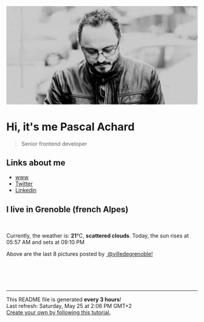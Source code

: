 ![Pascal Achard](./images/photo-pascal-achard.jpg)
# Hi, it's me Pascal Achard
> Senior frontend developer

## Links about me
- [www](https://www.pascal-achard.com)
- [Twitter](https://twitter.com/botmaster)
- [Linkedin](http://www.linkedin.com/in/pascal-achard)


## I live in Grenoble (french Alpes)
<img src="https://openweathermap.org/img/wn/03d@2x.png" alt="">

Currently, the weather is: **21**°C, **scattered clouds**.
Today, the sun rises at 05:57 AM and sets at 09:10 PM

Above are the last 8 pictures posted by <a href="https://www.instagram.com/villedegrenoble/" target="_blank"><img alt="" src="https://upload.wikimedia.org/wikipedia/commons/thumb/e/e7/Instagram_logo_2016.svg/1024px-Instagram_logo_2016.svg.png" width="20"/> @villedegrenoble!</a>

<p style="display: flex; flex-wrap: wrap; gap: 20px;">
        <img src="https://cdn1.picuki.com/hosted-by-instagram/q/0exhNuNYnjBcaS3SYdxKjf8F2vJ1Wg5SZ60STLepjSVmIR1vLHOapZA0mpCj4yRwKg5lHDeVeSBk4IgpV1lXAloVPU3cQbeISzlT6KubVu6k1Fpn9JVjnL02K3AYZnSs%7C%7CsYtXWbEBCxWFOkXULjh7uZE+OXvajQbojKaKrBDkDdttdCwFahlza4ls%7C%7CfBv0Xm1IwleS5J%7C%7CWU1IUc8797erW5HD7rzNsB9q7JjR7Aei8pL6ODj3Rq2ElIpenojRmHO%7C%7CLTPnNEMjSC1UhcJ+nGsaooYK2Ev1l6VoREZsIp2jIDkMYlghN8XgPHUHHElfk1KhlJtk5bgwG6YLm+hghMC%7C%7CEHq5pmEdd8Ujcz5LdaqB%7C%7C3LnwX3PprHGJMdXn46GKmbAw%7C%7C2EeeJC8EJjrh1Gu8I2FvoplDoJuet+Dc3OztJvCeCCM8oQa7IkPk=.jpeg" alt="" width="200"/>
        <img src="https://cdn1.picuki.com/hosted-by-instagram/q/0exhNuNYnjBcaS3SYdxKjf8F2vJ1Wg5SZ60STLepjSVmIR1vLHOapZA0mpCl6yRxIwVgFDeSYztk540iWF1VAz19O0zaSbSMRD9d66yaUevN0Dxh85FilrgxJXEdZX6q%7C%7C8MuVAmYdSgIGaYDG7uo+qhT5aGuO1lQpzb9d7JGmC4E5ZPiZ6x29Zk0v7GEj0Xx7oolaT5O9T9sdwcrptPTpCkeXfPiM8M6pq56AIgCifgG6vuzynXuV1IkeFFxHzPCuYr2hukVt3fufRwJrGqJUa4dHh0qvk%7C%7C9shI8760BudShZJpM+N8ZkObUT2RaCCE+4R1pr5e8lCvIV2usxh5%7C%7C2U2A7JeUa9ESn8TfAcLMeMHYmQ%7C%7CkZeDwE%7C%7C4feT9cJLKEHlzfIqL7Uo5WntYfTMdv7nq6oBCfYJ7t5Tl5NAVZgDKiDpB1dLCz8qbwv1L+uCyv+AEdtOeOY7595UtstMqItFAtLCqTXZobfQvY2m8xG9odKbyby8qC.jpeg" alt="" width="200"/>
        <img src="https://cdn1.picuki.com/hosted-by-instagram/q/0exhNuNYnjBcaS3SYdxKjf8F2vJ1Wg9SZ60STLepjSVmIR1vLHOapZA0mpCj4yRwKg5lHDeVeSBk4I4oUVlVAlQVNEbfSLeOTjhR6KuZUeehvDZn8JFklrwzL3QYYn+v8cIlXQmYdSgIGaYDG7uo%7C%7CesJ%7C%7CPnucjcFrjOMNbRKmDdttdCwFahlza4lsfe4kx2xu5xncG114WNxahlw5OLUqQUCSKnjMcF6saR5UvoPjsBRpr2gmCG2GGM5b295BTGS9IjOkqg8iyDXdzQspjD3EO8EIU8hjl246kEfsdQt2t37Z9RI6Kkzn7bQak4uUUhF4RFqncmcuBKcazC+%7C%7CWJz4kGVwbCzL6lr89P%7C%7CLa7NBeTI9QXwP4HKJb9KWi0OBunCYGDmN8ycEsFSpdhGFu55jnqA9STqU+bjxBlJDhJdxTuOUcQmFq%7C%7CLlf6BtEjegQKdqQNmyM7oLucK.jpeg" alt="" width="200"/>
        <img src="https://cdn1.picuki.com/hosted-by-instagram/q/0exhNuNYnjBcaS3SYdxKjf8F2vJ1Wg9SZ60STLepjSVmIR1vLHOapZA0mpCl6yRxIwVgFDeSYztj4o8qV1lTDT19O0zbQLWATjtW5qicUezN1z1m8ZJpk7czKXQdYXar9ccpUwmYdSgIGaYDG7uo+qhT5aGuO1lQpzb9d7JGmC4E5ZPiZ6x29Zk0v7GEj0Xx7oolaT5O9T9sdgcrptPTpCkeXfPiM8M6pq56AIgCifgG6vuzynXhV1IkeFFxHzPCr7iSoNEKq3S9ZDYJrGqJUa4cAUZGpQL9shI8760BudShZJpM+N8ZkObUT2RaCCE+4R1pr5e8lCvIV2usxh5%7C%7C2U2A74e6I9ASi8DeL9bMe%7C%7C%7C%7CY1Az0S6bwA%7C%7C4feT9cJLKEHlzfIqL7Uo5WntYfTMdv7n2Yog2nZOb+3xRoHRgY1yGgOZEgYsqQz46V30%7C%7CZ1zexpBEum5vjL5dsyw1stMqItFAtLCqSUJFtfQvY2m8xG9odKbyby8qC.jpeg" alt="" width="200"/>
        <img src="https://cdn1.picuki.com/hosted-by-instagram/q/0exhNuNYnjBcaS3SYdxKjf8F2vJ1Wg9SZ60STLepjSVmIR1vLHOapZA0mpCl6yRxIwVgFDeSYztj4YIpVFlYDD19O0zbQbeIRDhS76SeUu%7C%7CN1D1l%7C%7CZ9gnLYwJHYfZHSq%7C%7CsApOzjYMTIfQeoEH%7C%7Cbx7a8Koru5A2MEo1zRMrBC0GAG4YWbVqFKwoV98aGIjl%7C%7Cg5ZB8JzlNpiZzakosrNTUuS4LW+bxP4B3qqwxebkPtcQE%7C%7C7K%7C%7Cy3X+LmMpRGF2FG2465%7C%7ClmccaoBXmZwRv8E+xQIEvF05PixO+sxtsk6Mf2YbyI6xM+N8Z96PUTjtQEjktrhNRk5W+nybyY2Wwgm5I7jP+9prjX9olvrv6IqKzT+q84hXDd5%7C%7CJUehoGCkrTq6bUFzed7jjQcdRy9sfI9l39VePoj6pUoHh0wdQHAJMmz6PVbhaSN+80pij0yHUtC23jhExovq9Sbpw8Vkb%7C%7CcDQv1AuLyjiIJsJBDrV5kMrFoMYc+2dysg=.jpeg" alt="" width="200"/>
        <img src="https://cdn1.picuki.com/hosted-by-instagram/q/0exhNuNYnjBcaS3SYdxKjf8F2vJ1Wg5SZ60STLepjSVmIR1vLHOapZA0mpCj4yRwKg5lHDeVeSBk4I4qWFxYDVEVPUHfSrOKSThQ7audUOil0Vpl8p9inbwzLXMXYnat8MMqXW7FBCxWFOkXULjh7uZE+OXqbjYbpzOaNKpDmG4CsPygS7Y4wIEn3afU1XT2vdBhPGseolQyLBlm8oWclTQJY%7C%7Czkb913qq9jQ7kYx8QB7LujyGu7FWMjdX1qFjeNu4aPnOEOwxzmdwo7+nX6FvlvaXMQgmq0vxVslK48iYSqIYk7+u0J5qv5WmEhfE06l00olZCwygLiWTGqj1Rw4kHy4%7C%7CWycfx78dilY%7C%7CyVCIu58wD5TZPOM4p+c3MGLvXaal7dddqxN88PhqocMe94zny%7C%7C3jyzZInyzzJBVTRQhDPNA5ctFavIlvuC0SeWvTONnxQylJHjeeAJnAg=.jpeg" alt="" width="200"/>
        <img src="https://cdn1.picuki.com/hosted-by-instagram/q/0exhNuNYnjBcaS3SYdxKjf8F2vJ1Wg5SZ60STLepjSVmIR1vLHOapZA0mpCj4yRwKg5lHDeVeSBk4IgjWVVSClcVPUbXQLyOTjtV662eVu2r1lpn95Jklbc8LH0eZ3av8cssU2bPBCxWFOkXULjh7uZE+OXqbjYbpzOaNKpDmG4CsPygS7Y4wIEn3afU1XT2vdBhPGseolQyLBlm8oWclTQJY%7C%7Czkb913qq9jQ7kYx8QB7LujyGu7FWMjdX1qFjeNu4aPnOEOwxzmdwo7+nX6FvhqaXMQgmq0vxVsuLQRrI6PMIFf%7C%7CqoJ5qv5WmEiDWBe9EYolZCwygLiWTGqj1Rw4kHy4%7C%7CWycfx78dilY%7C%7CyVCIu58wD5TbnVTZN6eCw4NfnRRUfsBsWmF55ytKhZRdFY7WyX+ynsfYHH1wVfCWN6hTPNA5ctFavIlvmFpCaWvTONnxQylJHjeeAJnAg=.jpeg" alt="" width="200"/>
        <img src="https://cdn1.picuki.com/hosted-by-instagram/q/0exhNuNYnjBcaS3SYdxKjf8F2vJ1Wg9SZ60STLepjSVmIR1vLHOapZA0mpCl6yRxIwVgFDeSYztj4ogsUl9UAj19O0zbQbWITz9d666ZXebN1DFu8JRplr43LHcdYnSv8cAtVgmYdSgIGaYDG7uo+qhT5aGuO1lQpTb9d7JGmC4E5ZObS6olhMF4pJ2Jg3Tt%7C%7C9kiJzJE5m4vMAQrptqO52hEX%7C%7CD+O8BnsaBwVLYBxMQK5qnRlSaHEmw+Jj8uRHagtIj+kOYA2G64Yho6y2KpdZwOHhsVr0O8kg8W5d19zoCmOdBM9s9psvDAbUcmfk0tpBdszcPwwmXEb1+q3kBaxl%7C%7CYx6rsX+QL9bjUAKOwT+rx4QX1PZ7qE6FjeV9aLuuTAHuZc9H4VYValYkYUa0I2FbooFaCVYnQ5isnNGxMhGesOb11bPLP6IW34WHboG2mrgoLqOKSL7l%7C%7C3GZN6%7C%7CGHyiVBWDrJAJUZbWGAjQdxQph%7C%7Cf733jZfQNrBAG0ZTaA==.jpeg" alt="" width="200"/>
</p>

------------
<p>This README file is generated <b>every 3 hours</b>!
    <br />Last refresh: Saturday, May 25 at 2:06 PM GMT+2
    <br /><a href="https://medium.com/@th.guibert/how-to-create-a-self-updating-readme-md-for-your-github-profile-f8b05744ca91">Create your own by following this tutorial.</a>
</p>
<p><a href="https://github.com/botmaster/botmaster/actions/workflows/main.yaml"><img alt="" src="https://github.com/botmaster/botmaster/actions/workflows/main.yaml/badge.svg" /></a></p>

